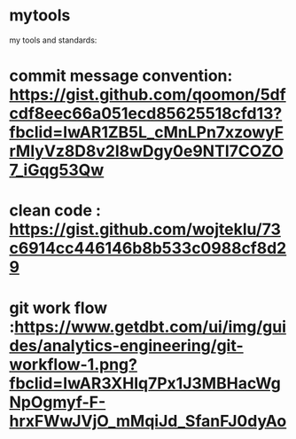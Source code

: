 # mytools
my tools and standards:
# commit message convention: https://gist.github.com/qoomon/5dfcdf8eec66a051ecd85625518cfd13?fbclid=IwAR1ZB5L_cMnLPn7xzowyFrMIyVz8D8v2l8wDgy0e9NTI7COZO7_iGqg53Qw
# clean code :  https://gist.github.com/wojteklu/73c6914cc446146b8b533c0988cf8d29
# git work flow :https://www.getdbt.com/ui/img/guides/analytics-engineering/git-workflow-1.png?fbclid=IwAR3XHlq7Px1J3MBHacWgNpOgmyf-F-hrxFWwJVjO_mMqiJd_SfanFJ0dyAo
